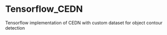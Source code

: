 # Tensorflow_CEDN
Tensorflow implementation of CEDN with custom dataset for object contour detection
